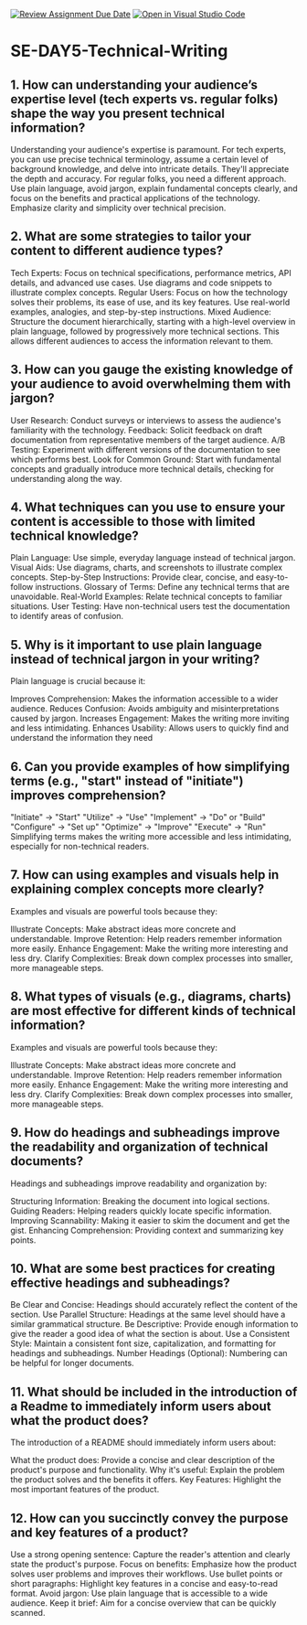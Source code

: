 [![Review Assignment Due Date](https://classroom.github.com/assets/deadline-readme-button-22041afd0340ce965d47ae6ef1cefeee28c7c493a6346c4f15d667ab976d596c.svg)](https://classroom.github.com/a/zsAR-pyY)
[![Open in Visual Studio Code](https://classroom.github.com/assets/open-in-vscode-2e0aaae1b6195c2367325f4f02e2d04e9abb55f0b24a779b69b11b9e10269abc.svg)](https://classroom.github.com/online_ide?assignment_repo_id=18410730&assignment_repo_type=AssignmentRepo)
# SE-DAY5-Technical-Writing
## 1. How can understanding your audience’s expertise level (tech experts vs. regular folks) shape the way you present technical information?
Understanding your audience's expertise is paramount.  For tech experts, you can use precise technical terminology, assume a certain level of background knowledge, and delve into intricate details.  They'll appreciate the depth and accuracy.
For regular folks, you need a different approach.  Use plain language, avoid jargon, explain fundamental concepts clearly, and focus on the benefits and practical applications of the technology.  Emphasize clarity and simplicity over technical precision.

## 2. What are some strategies to tailor your content to different audience types?
Tech Experts: Focus on technical specifications, performance metrics, API details, and advanced use cases. Use diagrams and code snippets to illustrate complex concepts.
Regular Users: Focus on how the technology solves their problems, its ease of use, and its key features. Use real-world examples, analogies, and step-by-step instructions.
Mixed Audience: Structure the document hierarchically, starting with a high-level overview in plain language, followed by progressively more technical sections. This allows different audiences to access the information relevant to them.
## 3. How can you gauge the existing knowledge of your audience to avoid overwhelming them with jargon?
User Research: Conduct surveys or interviews to assess the audience's familiarity with the technology.
Feedback: Solicit feedback on draft documentation from representative members of the target audience.
A/B Testing: Experiment with different versions of the documentation to see which performs best.
Look for Common Ground: Start with fundamental concepts and gradually introduce more technical details, checking for understanding along the way.

## 4. What techniques can you use to ensure your content is accessible to those with limited technical knowledge?
Plain Language: Use simple, everyday language instead of technical jargon.
Visual Aids: Use diagrams, charts, and screenshots to illustrate complex concepts.
Step-by-Step Instructions: Provide clear, concise, and easy-to-follow instructions.
Glossary of Terms: Define any technical terms that are unavoidable.
Real-World Examples: Relate technical concepts to familiar situations.
User Testing: Have non-technical users test the documentation to identify areas of confusion.
## 5. Why is it important to use plain language instead of technical jargon in your writing?
Plain language is crucial because it:

Improves Comprehension: Makes the information accessible to a wider audience.
Reduces Confusion: Avoids ambiguity and misinterpretations caused by jargon.
Increases Engagement: Makes the writing more inviting and less intimidating.
Enhances Usability: Allows users to quickly find and understand the information they need
## 6. Can you provide examples of how simplifying terms (e.g., "start" instead of "initiate") improves comprehension?
"Initiate" → "Start"
"Utilize" → "Use"
"Implement" → "Do" or "Build"
"Configure" → "Set up"
"Optimize" → "Improve"
"Execute" → "Run"
Simplifying terms makes the writing more accessible and less intimidating, especially for non-technical readers.
## 7. How can using examples and visuals help in explaining complex concepts more clearly?
Examples and visuals are powerful tools because they:

Illustrate Concepts: Make abstract ideas more concrete and understandable.
Improve Retention: Help readers remember information more easily.
Enhance Engagement: Make the writing more interesting and less dry.
Clarify Complexities: Break down complex processes into smaller, more manageable steps.
## 8. What types of visuals (e.g., diagrams, charts) are most effective for different kinds of technical information?
Examples and visuals are powerful tools because they:

Illustrate Concepts: Make abstract ideas more concrete and understandable.
Improve Retention: Help readers remember information more easily.
Enhance Engagement: Make the writing more interesting and less dry.
Clarify Complexities: Break down complex processes into smaller, more manageable steps.
## 9. How do headings and subheadings improve the readability and organization of technical documents?
Headings and subheadings improve readability and organization by:

Structuring Information: Breaking the document into logical sections.
Guiding Readers: Helping readers quickly locate specific information.
Improving Scannability: Making it easier to skim the document and get the gist.
Enhancing Comprehension: Providing context and summarizing key points.
## 10. What are some best practices for creating effective headings and subheadings?
Be Clear and Concise: Headings should accurately reflect the content of the section.
Use Parallel Structure: Headings at the same level should have a similar grammatical structure.
Be Descriptive: Provide enough information to give the reader a good idea of what the section is about.
Use a Consistent Style: Maintain a consistent font size, capitalization, and formatting for headings and subheadings.
Number Headings (Optional): Numbering can be helpful for longer documents.
## 11. What should be included in the introduction of a Readme to immediately inform users about what the product does?
The introduction of a README should immediately inform users about:

What the product does: Provide a concise and clear description of the product's purpose and functionality.
Why it's useful: Explain the problem the product solves and the benefits it offers.
Key Features: Highlight the most important features of the product.
## 12. How can you succinctly convey the purpose and key features of a product?
Use a strong opening sentence: Capture the reader's attention and clearly state the product's purpose.
Focus on benefits: Emphasize how the product solves user problems and improves their workflows.
Use bullet points or short paragraphs: Highlight key features in a concise and easy-to-read format.
Avoid jargon: Use plain language that is accessible to a wide audience.
Keep it brief: Aim for a concise overview that can be quickly scanned.
